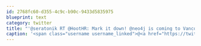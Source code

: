 ```yaml
---
id: 2768fc60-d355-4c9c-b90c-9433d5835975
blueprint: text
category: twitter
title: "'@seratonik RT @HootHR: Mark it down! @neo4j is coming to Vancouver + choose @hootsuite to host the event on Feb 25th: ow.ly/hVXMf"
caption: '<span class="username username_linked">@<a href="https://twitter.com/seratonik" title="Brent Luehr">seratonik</a></span> RT <span class="username username_linked">@<a href="https://twitter.com/HootHR" title="#HootsuiteLife">HootHR</a></span>: Mark it down! <span class="username username_linked">@<a href="https://twitter.com/neo4j" title="Neo4j">neo4j</a></span> is coming to Vancouver + choose <span class="username username_linked">@<a href="https://twitter.com/hootsuite" title="Hootsuite 🦉">hootsuite</a></span> to host the event on Feb 25th: <a href="http://ow.ly/hVXMf" title="http://ow.ly/hVXMf" class="link link_untco">ow.ly/hVXMf</a>'
---
```

